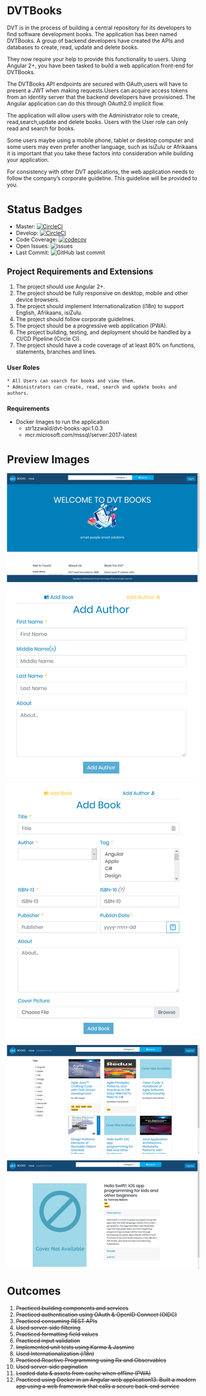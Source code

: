 # DVTBooks

DVT is in the process of building a central repository for its developers to find software development books. The application has been named DVTBooks. A group of backend developers have created the APIs and databases to create, read, update and delete books.

They now require your help to provide this functionality to users. Using Angular 2+, you have been tasked to build a web application front-end for DVTBooks.

The DVTBooks API endpoints are secured with OAuth,users will have to present a JWT when making requests.Users can acquire access tokens from an identity server that the backend developers have provisioned. The Angular application can do this through OAuth2.0 implicit flow.

The application will allow users with the Administrator role to create, read,search,update and delete books. Users with the User role can only read and search for books.

Some users maybe using a mobile phone, tablet or desktop computer and some users may even prefer another language, such as isiZulu or Afrikaans it is important that you take these factors into consideration while building your application.

For consistency with other DVT applications, the web application needs to follow the company’s corporate guideline. This guideline will be provided to you.


# Status Badges

- Master: [![CircleCI](https://circleci.com/gh/Keanu-Ellwood-DVT/DVTBooks/tree/master.svg?style=svg&circle-token=ce74c2d56052e4b14f8a75512ff2d7e0bf527895)](https://circleci.com/gh/Keanu-Ellwood-DVT/DVTBooks/tree/master)
- Develop: [![CircleCI](https://circleci.com/gh/Keanu-Ellwood-DVT/DVTBooks/tree/develop.svg?style=svg&circle-token=ce74c2d56052e4b14f8a75512ff2d7e0bf527895)](https://circleci.com/gh/Keanu-Ellwood-DVT/DVTBooks/tree/develop)
- Code Coverage: 
[![codecov](https://codecov.io/gh/Keanu-Ellwood-DVT/DVTBooks/branch/develop/graph/badge.svg)](https://codecov.io/gh/Keanu-Ellwood-DVT/DVTBooks)
- Open Issues: ![issues](https://img.shields.io/github/issues-raw/Keanu-Ellwood-DVT/DVTBooks)
- Last Commit: ![GitHub last commit](https://img.shields.io/github/last-commit/Keanu-Ellwood-DVT/DVTBooks)


## Project Requirements and Extensions
1. The project should use Angular 2+.
2. The project should be fully responsive on desktop, mobile and other device browsers.
3. The project should implement Internationalization (i18n) to support English, Afrikaans, isiZulu. 
4. The project should follow corporate guidelines.  
5. The project should be a progressive web application (PWA). 
6. The project building, testing, and deployment should be handled by a CI/CD Pipeline (Circle CI). 
7. The project should have a code coverage of at least 80% on functions, statements, branches and lines.

### User Roles
    * All Users can search for books and view them.
    * Administrators can create, read, search and update books and authors.
    
### Requirements
* Docker Images to run the application
    * str1zzwald/dvt-books-api:1.0.3
    * mcr.microsoft.com/mssql/server:2017-latest

# Preview Images
![Home Page](src/assets/preview/homepage.PNG)


![Add Author](src/assets/preview/addAuthor.PNG)


![Add Book](src/assets/preview/addbook.PNG)


![Results](src/assets/preview/results.PNG)


![Book Info](src/assets/preview/bookinfo.PNG)


# Outcomes
1. ~~Practiced building components and services~~
2. ~~Practiced authentication using OAuth & OpenID Connect (OIDC)~~
3. ~~Practiced consuming REST APIs~~
4. ~~Used server-side filtering~~
5. ~~Practiced formatting field values~~
6. ~~Practiced input validation~~
7. ~~Implemented unit tests using Karma & Jasmine~~
8. ~~Used Internationalization (i18n)~~
9. ~~Practiced Reactive Programming using Rx and Observables~~
10. ~~Used server-side pagination~~
11. ~~Loaded data & assets from cache when offline (PWA)~~
12. ~~Practiced using Docker in an Angular web application13. Built a modern app using a web framework that calls a secure back-end service~~
